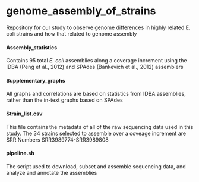 # genome_assembly_of_strains
Repository for our study to observe genome differences in highly related E. coli strains and how that related to genome assembly

#### Assembly_statistics 
Contains 95 total *E. coli* assemblies along a coverage increment using the IDBA (Peng et al., 2012) and SPAdes (Bankevich et al., 2012) assemblers

#### Supplementary_graphs 
All graphs and correlations are based on statistics from IDBA assemblies, rather than the in-text graphs based on SPAdes 

#### Strain_list.csv
This file contains the metadata of all of the raw sequencing data used in this study. The 34 strains selected to assemble over a coveage increment are SRR Numbers SRR3989774-SRR3989808

#### pipeline.sh
The script used to download, subset and assemble sequencing data, and analyze and annotate the assemblies
